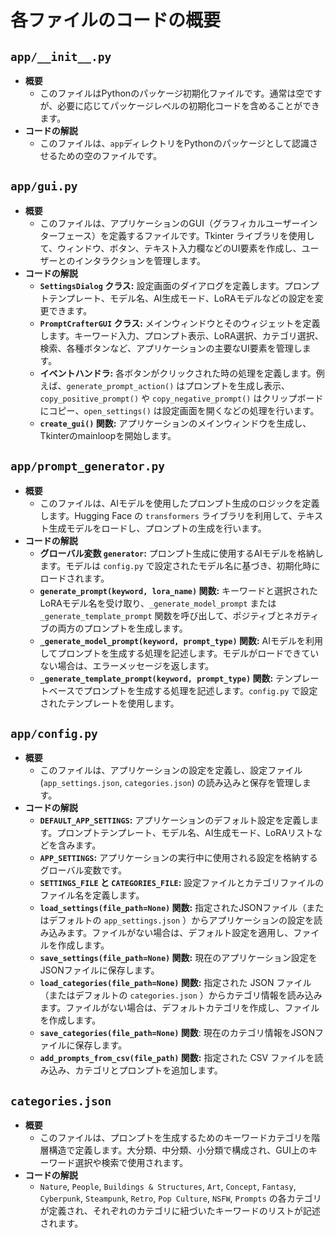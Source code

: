 # **各ファイルのコードの概要**

## **`app/__init__.py`**
*  **概要**
    * このファイルはPythonのパッケージ初期化ファイルです。通常は空ですが、必要に応じてパッケージレベルの初期化コードを含めることができます。
*   **コードの解説**
    *   このファイルは、`app`ディレクトリをPythonのパッケージとして認識させるための空のファイルです。


## **`app/gui.py`**
*   **概要**
    * このファイルは、アプリケーションのGUI（グラフィカルユーザーインターフェース）を定義するファイルです。Tkinter ライブラリを使用して、ウィンドウ、ボタン、テキスト入力欄などのUI要素を作成し、ユーザーとのインタラクションを管理します。
*   **コードの解説**
    *   **`SettingsDialog` クラス:** 設定画面のダイアログを定義します。プロンプトテンプレート、モデル名、AI生成モード、LoRAモデルなどの設定を変更できます。
    *   **`PromptCrafterGUI` クラス:** メインウィンドウとそのウィジェットを定義します。キーワード入力、プロンプト表示、LoRA選択、カテゴリ選択、検索、各種ボタンなど、アプリケーションの主要なUI要素を管理します。
    *   **イベントハンドラ:** 各ボタンがクリックされた時の処理を定義します。例えば、`generate_prompt_action()` はプロンプトを生成し表示、`copy_positive_prompt()` や `copy_negative_prompt()` はクリップボードにコピー、`open_settings()` は設定画面を開くなどの処理を行います。
    *   **`create_gui()` 関数:** アプリケーションのメインウィンドウを生成し、Tkinterのmainloopを開始します。


## **`app/prompt_generator.py`**

*   **概要**
    * このファイルは、AIモデルを使用したプロンプト生成のロジックを定義します。Hugging Face の `transformers` ライブラリを利用して、テキスト生成モデルをロードし、プロンプトの生成を行います。
*   **コードの解説**
    *   **グローバル変数 `generator`:** プロンプト生成に使用するAIモデルを格納します。モデルは `config.py` で設定されたモデル名に基づき、初期化時にロードされます。
    *   **`generate_prompt(keyword, lora_name)` 関数:** キーワードと選択されたLoRAモデル名を受け取り、`_generate_model_prompt` または `_generate_template_prompt` 関数を呼び出して、ポジティブとネガティブの両方のプロンプトを生成します。
    *   **`_generate_model_prompt(keyword, prompt_type)` 関数:** AIモデルを利用してプロンプトを生成する処理を記述します。モデルがロードできていない場合は、エラーメッセージを返します。
    *   **`_generate_template_prompt(keyword, prompt_type)` 関数:** テンプレートベースでプロンプトを生成する処理を記述します。`config.py` で設定されたテンプレートを使用します。


## **`app/config.py`**

*   **概要**
    * このファイルは、アプリケーションの設定を定義し、設定ファイル (`app_settings.json`, `categories.json`) の読み込みと保存を管理します。
*   **コードの解説**
    *   **`DEFAULT_APP_SETTINGS`:** アプリケーションのデフォルト設定を定義します。プロンプトテンプレート、モデル名、AI生成モード、LoRAリストなどを含みます。
    *   **`APP_SETTINGS`:** アプリケーションの実行中に使用される設定を格納するグローバル変数です。
    *   **`SETTINGS_FILE` と `CATEGORIES_FILE`:** 設定ファイルとカテゴリファイルのファイル名を定義します。
    *   **`load_settings(file_path=None)` 関数:** 指定されたJSONファイル（またはデフォルトの `app_settings.json` ）からアプリケーションの設定を読み込みます。ファイルがない場合は、デフォルト設定を適用し、ファイルを作成します。
    *  **`save_settings(file_path=None)` 関数:** 現在のアプリケーション設定をJSONファイルに保存します。
    *   **`load_categories(file_path=None)` 関数:** 指定された JSON ファイル（またはデフォルトの `categories.json` ）からカテゴリ情報を読み込みます。ファイルがない場合は、デフォルトカテゴリを作成し、ファイルを作成します。
     * **`save_categories(file_path=None)` 関数**: 現在のカテゴリ情報をJSONファイルに保存します。
     * **`add_prompts_from_csv(file_path)` 関数:** 指定された CSV ファイルを読み込み、カテゴリとプロンプトを追加します。


## **`categories.json`**

*   **概要**
    * このファイルは、プロンプトを生成するためのキーワードカテゴリを階層構造で定義します。大分類、中分類、小分類で構成され、GUI上のキーワード選択や検索で使用されます。
*   **コードの解説**
    *   `Nature`, `People`, `Buildings & Structures`, `Art`, `Concept`, `Fantasy`, `Cyberpunk`, `Steampunk`, `Retro`, `Pop Culture`, `NSFW`, `Prompts` の各カテゴリが定義され、それぞれのカテゴリに紐づいたキーワードのリストが記述されます。